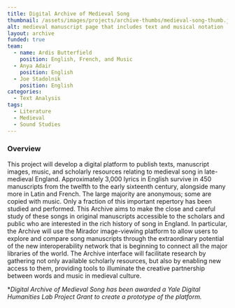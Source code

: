 ```yaml
---
title: Digital Archive of Medieval Song
thumbnail: /assets/images/projects/archive-thumbs/medieval-song-thumb.jpg
alt: medieval manuscript page that includes text and musical notation
layout: archive
funded: true
team:
  - name: Ardis Butterfield
    position: English, French, and Music
  - Anya Adair
    position: English
  - Joe Stadolnik
    position: English
categories:
  - Text Analysis
tags:
  - Literature
  - Medieval
  - Sound Studies
---
```


### Overview

This project will develop a digital platform to publish texts, manuscript images, music, and scholarly resources relating to medieval song in late-medieval England. Approximately 3,000 lyrics in English survive in 450 manuscripts from the twelfth to the early sixteenth century, alongside many more in Latin and French. The large majority are anonymous; some are copied with music. Only a fraction of this important repertory has been studied and performed. This Archive aims to make the close and careful study of these songs in original manuscripts accessible to the scholars and public who are interested in the rich history of song in England. In particular, the Archive will use the Mirador image-viewing platform to allow users to explore and compare song manuscripts through the extraordinary potential of the new interoperability network that is beginning to connect all the major libraries of the world. The Archive interface will facilitate research by gathering not only available scholarly resources, but also by enabling new access to them, providing tools to illuminate the creative partnership between words and music in medieval culture.

**Digital Archive of Medieval Song has been awarded a Yale Digital Humanities Lab Project Grant to create a prototype of the platform.*